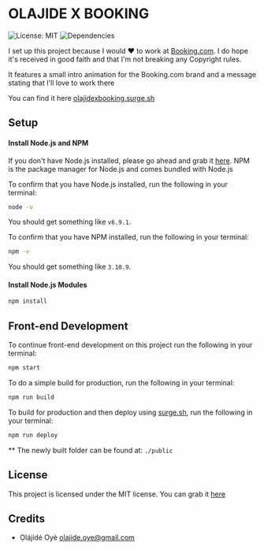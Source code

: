 # OLAJIDE X BOOKING
![License: MIT](https://img.shields.io/badge/license-MIT-blue.svg) ![Dependencies](https://david-dm.org/olajideoye/frontend-starter-kit.svg)

I set up this project because I would ♥ to work at [Booking.com](https://booking.com). I do hope it's received in good faith and that I'm not breaking any Copyright rules. 

It features a small intro animation for the Booking.com brand and a message stating that I'll love to work there

You can find it here [olajidexbooking.surge.sh](https://olajidexbooking.surge.sh)

## Setup
#### Install Node.js and NPM
If you don't have Node.js installed, please go ahead and grab it [here](https://nodejs.org/). NPM is the package manager for Node.js and comes bundled with Node.js

To confirm that you have Node.js installed, run the following in your terminal:
```bash
node -v
```
You should get something like `v6.9.1`.

To confirm that you have NPM installed, run the following in your terminal:
```bash
npm -v
```
You should get something like `3.10.9`.

#### Install Node.js Modules
```bash
npm install
```

## Front-end Development
To continue front-end development on this project run the following in your terminal:
```bash
npm start
```

To do a simple build for production, run the following in your terminal:
```bash 
npm run build
```

To build for production and then deploy using [surge.sh](https://surge.sh), run the following in your terminal:
```bash
npm run deploy
```


** The newly built folder can be found at: `./public`


## License
This project is licensed under the MIT license. You can grab it [here](https://github.com/olajideoye/olajidexbooking/blob/master/LICENSE)


## Credits
- Ọlájídé Oyè <olajide.oye@gmail.com>
